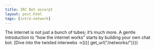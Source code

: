 ```yaml
---
title: IRC Bot excerpt
layout: post.html
tags: [intro-network]
---
```


The internet is not just a bunch of tubes; it’s much more. A gentle introduction to “how the internet works” starts by building your own chat bot.  [Dive into the twisted interwebs →]({{ get_url("/networks/")}})